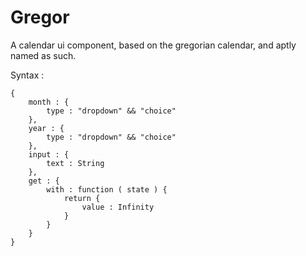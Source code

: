Gregor
======

A calendar ui component, based on the gregorian calendar, and aptly named as such.

Syntax :
```
{
	month : {
		type : "dropdown" && "choice"
	},
	year : { 
		type : "dropdown" && "choice"
	},
	input : { 
		text : String
	},
	get : { 
		with : function ( state ) {
			return {
				value : Infinity
			}
		}
	}
}
```